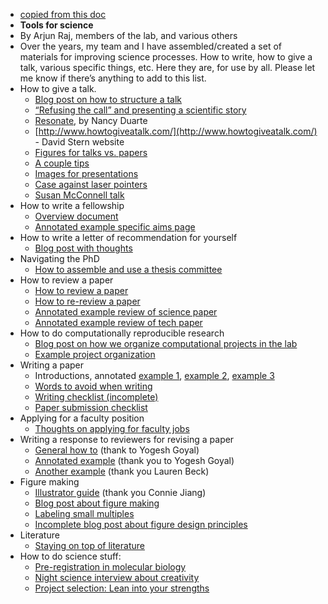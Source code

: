 - [copied from this doc](https://docs.google.com/document/d/1jBGk-u5auVCvI5EMaQnptMWbxHHl3ncIhKgIgEzjylw/edit)
- **Tools for science**
- By Arjun Raj, members of the lab, and various others
- Over the years, my team and I have assembled/created a set of materials for improving science processes. How to write, how to give a talk, various specific things, etc. Here they are, for use by all. Please let me know if there’s anything to add to this list.
- How to give a talk.
	- [Blog post on how to structure a talk](http://rajlaboratory.blogspot.com/2016/09/some-thoughts-on-how-to-structure-talk.html)
	- [“Refusing the call” and presenting a scientific story](https://rajlaboratory.blogspot.com/2023/09/refusing-call-and-presenting-scientific.html)
	- [Resonate](http://rajlaboratory.blogspot.com/2016/09/some-thoughts-on-how-to-structure-talk.html), by Nancy Duarte
	- [http://www.howtogiveatalk.com/](http://www.howtogiveatalk.com/) - David Stern website
	- [Figures for talks vs. papers](http://rajlaboratory.blogspot.com/2014/04/figures-for-talks-and-figures-for-papers.html)
	- [A couple tips](http://rajlaboratory.blogspot.com/2014/01/simple-tips-to-improve-your.html)
	- [Images for presentations](http://rajlaboratory.blogspot.com/2013/09/images-in-presentations.html)
	- [Case against laser pointers](http://rajlaboratory.blogspot.com/2013/09/a-case-against-laser-pointers-for.html)
	- [Susan McConnell talk](https://www.ibiology.org/professional-development/scientific-presentations/)
- How to write a fellowship
	- [Overview document](https://docs.google.com/document/d/1WTMW3LZl1ifpFE1ddH1lvfijmmMsFwZggwsuQcotV_A/edit)
	- [Annotated example specific aims page](https://docs.google.com/document/d/1DPCGlyU6yoSPnnZH1EAtLmdPs8CRuF2CWoyw3JEoj84/edit#heading=h.kr6a3jnprsx7)
- How to write a letter of recommendation for yourself
	- [Blog post with thoughts](http://rajlaboratory.blogspot.com/2019/02/dear-me-i-am-awesome-sincerely-me-aka.html)
- Navigating the PhD
	- [How to assemble and use a thesis committee](https://docs.google.com/document/d/14w3XX1n8Ees2Wy_pIZFj3FN645Yr4mQX_Hyav7xneRw/edit)
- How to review a paper
	- [How to review a paper](http://rajlaboratory.blogspot.com/2014/04/how-to-review-paper.html)
	- [How to re-review a paper](http://rajlaboratory.blogspot.com/2014/04/how-to-re-review-paper.html)
	- [Annotated example review of science paper](https://docs.google.com/document/d/1unO4J36sfmfynFNjBbjkjIiwrdAh0rg9BAB7TKF0R_M/edit)
	- [Annotated example review of tech paper](https://docs.google.com/document/d/1k-DCuiR0cDM4h04AQXFjViNF2A0V0MLtA9zu9e-JmcU/edit)
- How to do computationally reproducible research
	- [Blog post on how we organize computational projects in the lab](http://rajlaboratory.blogspot.com/2017/08/figure-scripting-and-how-we-organize.html)
	- [Example project organization](https://github.com/arjunrajlaboratory/example_project)
- Writing a paper
	- Introductions, annotated [example 1](https://docs.google.com/document/d/1nqVYRTql1sgUNxT9RfE0SX0RiyH3QlgUZgX_Jg6fsos/edit?usp=sharing), [example 2](https://docs.google.com/document/d/1lGpMFtW4x4GOx-TUmVD_iguM-vh3nvdjNhN-R2PyXt8/edit?usp=sharing), [example 3](https://docs.google.com/document/d/1TEFLJpjwRiSM2E0gmiUg98sZFEigg_8Pj4vblEh39xI/edit?usp=sharing)
	- [Words to avoid when writing](https://docs.google.com/document/d/1r6nDcF43esu3xBjmk3ERAmaEHKEB75_HflSkk3zZhBk/edit)
	- [Writing checklist (incomplete)](https://docs.google.com/document/d/1DmoBuFUK6bJG9C5AM5B7i12GI2ew8egg2b-50DdgRFI/edit)
	- [Paper submission checklist](https://docs.google.com/document/d/1_5R2c6WVjV5qi5profAlMHQd2LHhhXgzmYn_htsJl4Q/edit?usp=sharing)
- Applying for a faculty position
	- [Thoughts on applying for faculty jobs](https://docs.google.com/document/u/0/d/1Yew6wb1PMDPanPyJIRspqFvYDcIe7FwwvmKheRy8XHI/edit)
- Writing a response to reviewers for revising a paper
	- [General how to](https://docs.google.com/document/d/1fIpY8d90g0BrTCc0AAxr3PCZHhdVZUYPDxiPqSVkKOk/edit) (thank to Yogesh Goyal)
	- [Annotated example](https://docs.google.com/document/d/17f4pyQ1kowgTOIM7mazbXV8uzp2Ev8jaDOYp7MPnYF8/edit) (thank you to Yogesh Goyal)
	- [Another example](https://drive.google.com/file/d/13d9x4V_RowStgSjDMm8MpiKx_xtlj5pV/view?usp=sharing) (thank you Lauren Beck)
- Figure making
	- [Illustrator guide](https://docs.google.com/document/d/1psC5olObkGHDfw3c7am9jpD2OdCN4lnCU_QF26MAQmQ/edit#heading=h.or1to9c1y8il) (thank you Connie Jiang)
	- [Blog post about figure making](http://rajlaboratory.blogspot.com/2019/08/i-adobe-illustrator-for-scientific.html)
	- [Labeling small multiples](http://rajlaboratory.blogspot.com/2016/01/a-proposal-for-how-to-label-small.html)
	- [Incomplete blog post about figure design principles](https://docs.google.com/document/d/1RozjPwJO57FndomEKUEkG9XwDNeXWj1X24TKq5CMNa0/edit)
- Literature
	- [Staying on top of literature](https://docs.google.com/document/d/1QrDpIoOlQaUVjDnRCYqi_2IYYeWWz6OxC1w4pY5sIQs/edit)
- How to do science stuff:
	- [Pre-registration in molecular biology](https://rajlaboratory.blogspot.com/2024/02/pre-registration-in-molecular-biology.html)
	- [Night science interview about creativity](https://nightscience.buzzsprout.com/1744020/8346595-arjun-raj-s-bag-of-tricks)
	- [Project selection: Lean into your strengths](https://rajlaboratory.blogspot.com/2024/06/project-choice-lean-into-your-strengths.html)